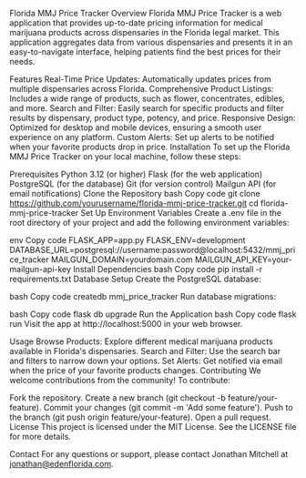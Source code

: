 Florida MMJ Price Tracker
Overview
Florida MMJ Price Tracker is a web application that provides up-to-date pricing information for medical marijuana products across dispensaries in the Florida legal market. This application aggregates data from various dispensaries and presents it in an easy-to-navigate interface, helping patients find the best prices for their needs.

Features
Real-Time Price Updates: Automatically updates prices from multiple dispensaries across Florida.
Comprehensive Product Listings: Includes a wide range of products, such as flower, concentrates, edibles, and more.
Search and Filter: Easily search for specific products and filter results by dispensary, product type, potency, and price.
Responsive Design: Optimized for desktop and mobile devices, ensuring a smooth user experience on any platform.
Custom Alerts: Set up alerts to be notified when your favorite products drop in price.
Installation
To set up the Florida MMJ Price Tracker on your local machine, follow these steps:

Prerequisites
Python 3.12 (or higher)
Flask (for the web application)
PostgreSQL (for the database)
Git (for version control)
Mailgun API (for email notifications)
Clone the Repository
bash
Copy code
git clone https://github.com/yourusername/florida-mmj-price-tracker.git
cd florida-mmj-price-tracker
Set Up Environment Variables
Create a .env file in the root directory of your project and add the following environment variables:

env
Copy code
FLASK_APP=app.py
FLASK_ENV=development
DATABASE_URL=postgresql://username:password@localhost:5432/mmj_price_tracker
MAILGUN_DOMAIN=yourdomain.com
MAILGUN_API_KEY=your-mailgun-api-key
Install Dependencies
bash
Copy code
pip install -r requirements.txt
Database Setup
Create the PostgreSQL database:

bash
Copy code
createdb mmj_price_tracker
Run database migrations:

bash
Copy code
flask db upgrade
Run the Application
bash
Copy code
flask run
Visit the app at http://localhost:5000 in your web browser.

Usage
Browse Products: Explore different medical marijuana products available in Florida's dispensaries.
Search and Filter: Use the search bar and filters to narrow down your options.
Set Alerts: Get notified via email when the price of your favorite products changes.
Contributing
We welcome contributions from the community! To contribute:

Fork the repository.
Create a new branch (git checkout -b feature/your-feature).
Commit your changes (git commit -m 'Add some feature').
Push to the branch (git push origin feature/your-feature).
Open a pull request.
License
This project is licensed under the MIT License. See the LICENSE file for more details.

Contact
For any questions or support, please contact Jonathan Mitchell at jonathan@edenflorida.com.

